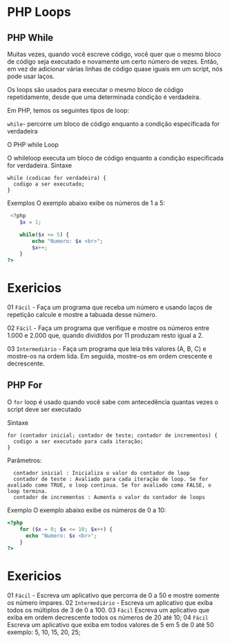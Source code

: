 # PHP Loops 

## PHP While

Muitas vezes, quando você escreve código, você quer que o mesmo bloco de código seja executado e novamente um certo número de vezes. Então, em vez de adicionar várias linhas de código quase iguais em um script, nós pode usar laços.

Os loops são usados ​​para executar o mesmo bloco de código repetidamente, desde que uma determinada condição é verdadeira.

Em PHP, temos os seguintes tipos de loop:

```while```- percorre um bloco de código enquanto a condição especificada for verdadeira </br>


O PHP while Loop

O whileloop executa um bloco de código enquanto a condição especificada for verdadeira.
Sintaxe
```
while (codicao for verdadeira) {
  codigo a ser executado;
}
```
Exemplos
O exemplo abaixo exibe os números de 1 a 5:
```php
 <?php
    $x = 1;

    while($x <= 5) {
        echo "Numero: $x <br>";
        $x++;
    }
?> 
```



# Exericios
01 ```Fácil``` - Faça um programa que receba um número e usando laços de repetição calcule e mostre a tabuada desse número.

02 ```Fácil``` - Faça um programa que verifique e mostre os números entre 1.000 e 2.000 que, quando divididos por 11 produzam resto igual a 2.

03 ```Intermediário``` - Faça um programa que leia três valores (A, B, C) e mostre-os na ordem lida.  Em seguida, mostre-os em ordem crescente e decrescente.

## PHP For

O ```for``` loop é usado quando você sabe com antecedência quantas vezes o script deve ser executado


Sintaxe
```
for (contador inicial; contador de teste; contador de incrementos) {
  codigo a ser executado para cada iteração;
}
```

Parâmetros:
```
  contador inicial : Inicializa o valor do contador de loop
  contador de teste : Avaliado para cada iteração de loop. Se for avaliado como TRUE, o loop continua. Se for avaliado como FALSE, o loop termina.
  contador de incrementos : Aumenta o valor do contador de loops
```

Exemplo
O exemplo abaixo exibe os números de 0 a 10:
```php
<?php
    for ($x = 0; $x <= 10; $x++) {
      echo "Numero: $x <br>";
    }
?>
```

# Exericios
01 ```Fácil``` - Escreva um aplicativo que percorra de 0 a 50 e mostre somente os número ímpares.
02 ```Intermediário``` - Escreva um aplicativo que exiba todos os múltiplos de 3 de 0 a 100.
03 ```Fácil``` Escreva um aplicativo que exiba em ordem decrescente todos os números de 20 até 10;
04 ```Fácil``` Escreva um aplicativo que exiba em todos valores de 5 em 5 de 0 até 50 exemplo: 5, 10, 15, 20, 25;